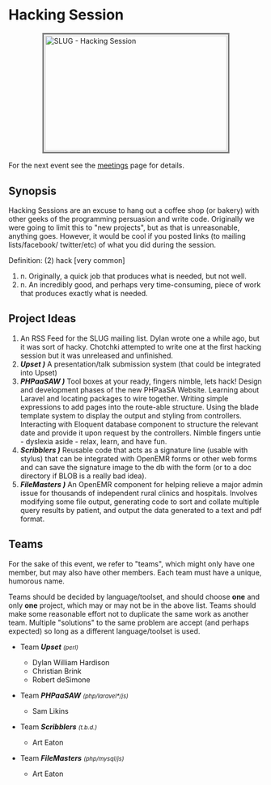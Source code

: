 <a name="top"></a>
# Hacking Session


<div style="margin: 0 auto 2ex auto; width: 370px;">
    <div style="border: 3px solid grey;">
        <img src="http://photos4.meetupstatic.com/photos/event/2/5/1/4/event_77289492.jpeg" style="height: 228px; margin: 2px; width: 360px;" alt="SLUG - Hacking Session">
    </div>
</div>

For the next event see the [meetings][] page for details.


<a name="synopsis"></a>
## Synopsis

Hacking Sessions are an excuse to hang out a coffee shop (or bakery) with other
geeks of the programming persuasion and write code.  Originally we were going to
limit this to "new projects", but as that is unreasonable, anything goes.
However, it would be cool if you posted links (to mailing lists/facebook/
twitter/etc) of what you did during the session.


Definition: (2) hack [very common]

1.  n. Originally, a quick job that produces what is needed, but not well.
2.  n. An incredibly good, and perhaps very time-consuming, piece of work that
    produces exactly what is needed.

<a name="ideas"></a>
## Project Ideas

1.  An RSS Feed for the SLUG mailing list. Dylan wrote one a while ago, but it
    was sort of hacky.  Chotchki attempted to write one at the first hacking
    session but it was unreleased and unfinished.
2.  ___Upset )___
    A presentation/talk submission system (that could be integrated into Upset)
3.  ___PHPaaSAW )___
    Tool boxes at your ready, fingers nimble, lets hack!  Design and development
    phases of the new PHPaaSA Website.  Learning about Laravel and locating
    packages to wire together.  Writing simple expressions to add pages into the
    route-able structure.  Using the blade template system to display the output
    and styling from controllers.  Interacting with Eloquent database component
    to structure the relevant date and provide it upon request by the
    controllers.  Nimble fingers untie - dyslexia aside - relax, learn, and have
    fun.
4.  ___Scribblers )___
    Reusable code that acts as a signature line (usable with stylus) that can be
    integrated with OpenEMR forms or other web forms and can save the signature
    image to the db with the form (or to a doc directory if BLOB is a really bad
    idea).
5.  ___FileMasters )___
    An OpenEMR component for helping relieve a major admin issue for thousands
    of independent rural clinics and hospitals.  Involves modifying some file
    output, generating code to sort and collate multiple query results by
    patient, and output the data generated to a text and pdf format.


<a name="teams"></a>
## Teams

For the sake of this event, we refer to "teams", which might only have one
member, but may also have other members. Each team must have a unique, humorous
name.

Teams should be decided by language/toolset, and should choose **one** and only
**one** project, which may or may not be in the above list.  Teams should make
some reasonable effort not to duplicate the same work as another team. Multiple
"solutions" to the same problem are accept (and perhaps expected) so long as a
different language/toolset is used.


*   Team ___Upset___ *<small>(perl)</small>*
    -   Dylan William Hardison
    -   Christian Brink
    -   Robert deSimone

*   Team ___PHPaaSAW___ *<small>(php/laravel\*/js)</small>*
    -   Sam Likins

*   Team ___Scribblers___  *<small title="To be determined">(t.b.d.)</small>*
    -   Art Eaton

*   Team ___FileMasters___ *<small>(php/mysql/js)</small>*
    -   Art Eaton


[meetings]: /page/meetings.html
